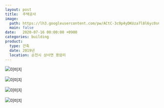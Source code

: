 ```yaml
---
layout: post
title:  주택공사
image:
  path: https://lh3.googleusercontent.com/pw/ACtC-3c9p4yDKUza7l8l6yc0sCJjhVrYjqDTzxmVTufIuEwaOPZPsZ_6dEKiE5H2D6O5IeuAMBQSPgYDNi7eg9751aIE_HKdKEwRfHw7wiNMpuwQ35NEJ77Hwahs3eGzIH1GNnyUxBsXe1qsgoNUWSqslOSj=w1280-h960-no?authuser=0
  main: false
date:   2020-07-16 00:00:00 +0900
categories: building
product: 
  type: 건축
  date: 2019년
  location: 순천시 상사면 용암리
---
```


![이미지](https://lh3.googleusercontent.com/pw/ACtC-3c9p4yDKUza7l8l6yc0sCJjhVrYjqDTzxmVTufIuEwaOPZPsZ_6dEKiE5H2D6O5IeuAMBQSPgYDNi7eg9751aIE_HKdKEwRfHw7wiNMpuwQ35NEJ77Hwahs3eGzIH1GNnyUxBsXe1qsgoNUWSqslOSj=w1280-h960-no?authuser=0)

![이미지](https://lh3.googleusercontent.com/pw/ACtC-3fe8NEZmgY-pCO5-xXqBNhiPAjXIa0HQ-kqUn2u5UEv0Zk23ULr47Zn6YnHGOWPREXScfv-bhrTlF-zE9ANFLZueDYSos1lqRJUw56WHfCO0lAXK5eGAgydKMGp7h9-ObaPZrAiv-d9N2vknbCWWtDG=w960-h1280-no?authuser=0)

![이미지](https://lh3.googleusercontent.com/pw/ACtC-3cy8-_D8DE3MUQz6JC1VIIi33mhg9UQPedj-xBqJbyGp-w5i0JwRrECWqSdSUGQQkPXMnNn6IFNFdYEvexhHx1Rx0frF3F_1xOIoa_dLTuAbwv6B327geqLfBmDM7aMDlc1NGuUP2Ednlr-DmRZdMlZ=w1280-h960-no?authuser=0)

![이미지](https://lh3.googleusercontent.com/pw/ACtC-3cRPHK6FukMQu3hcst2bJ3Zza-2VCttxOuLNzdurTaclFyrHcVodNDaTvcTQ1MtE-utcrlJHuKcqSigpYRKz8_Bk0smaL11LU3RZyptChBzbCK92Ss51kLwfEOpG-x-u73YJvZQRrLUtOEefjX_vSRJ=w1280-h960-no?authuser=0)

